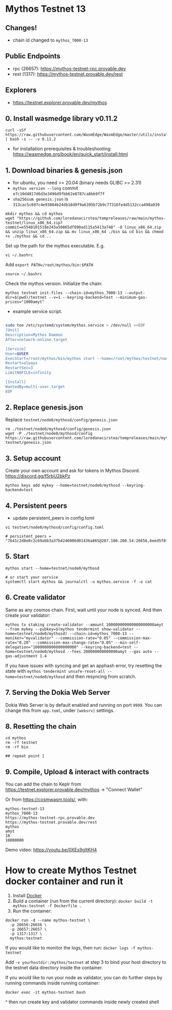 # Mythos Testnet 13

## Changes!

- chain id changed to `mythos_7000-13`

## Public Endpoints

  * rpc (26657): https://mythos-testnet-rpc.provable.dev
  * rest (1317): https://mythos-testnet.provable.dev/rest

## Explorers

  * https://testnet.explorer.provable.dev/mythos

## 0. Install wasmedge library v0.11.2

```
curl -sSf https://raw.githubusercontent.com/WasmEdge/WasmEdge/master/utils/install.sh | bash -s -- -v 0.11.2

```

- for installation prerequisites & troubleshooting: https://wasmedge.org/book/en/quick_start/install.html


## 1. Download binaries & genesis.json

* for ubuntu, you need >= 20.04 (binary needs GLIBC >= 2.31)
* `mythos version --long` commit `e7c10d4817d6d3e3496d9fbb62e8787ca8bb9f7f`
* `sha256sum genesis.json` is `313cac5c697c4e93084b24db18d9f9a6395b72b9c77316fe4d5132cca498a039`

```shell=
mkdir mythos && cd mythos
wget "https://github.com/loredanacirstea/tempreleases/raw/main/mythos-testnet/linux_x86_64.zip?commit=e5540101518e243a50865df890ad115a5413a748" -O linux_x86_64.zip && unzip linux_x86_64.zip && mv linux_x86_64 ./bin && cd bin && chmod +x ./mythos && cd ..
```

Set up the path for the mythos executable. E.g.
```
vi ~/.bashrc
```
Add `export PATH=/root/mythos/bin:$PATH`
```
source ~/.bashrc
```

Check the mythos version. Initialize the chain:

```shell=
mythos testnet init-files --chain-id=mythos_7000-13 --output-dir=$(pwd)/testnet --v=1 --keyring-backend=test --minimum-gas-prices="1000amyt"

```
* example service script.

```bash

sudo tee /etc/systemd/system/mythos.service > /dev/null <<EOF
[Unit]
Description=Mythos Daemon
After=network-online.target

[Service]
User=$USER
ExecStart=/root/mythos/bin/mythos start --home=/root/mythos/testnet/node0/mythosd
Restart=always
RestartSec=3
LimitNOFILE=infinity

[Install]
WantedBy=multi-user.target
EOF

```

## 2. Replace genesis.json

Replace `testnet/node0/mythosd/config/genesis.json`

```shell=
rm ./testnet/node0/mythosd/config/genesis.json
wget -P ./testnet/node0/mythosd/config https://raw.githubusercontent.com/loredanacirstea/tempreleases/main/mythos-testnet/genesis.json
```

## 3. Setup account

Create your own account and ask for tokens in Mythos Discord. https://discord.gg/f5rbU2bkPz

```shell=
mythos keys add mykey --home=testnet/node0/mythosd --keyring-backend=test
```

## 4. Persistent peers

* update persistent_peers in config.toml

```shell=
vi testnet/node0/mythosd/config/config.toml

# persistent_peers = "7641c2d8e0c2c69abb3a37b4246006d01436a865@207.180.200.54:26656,6eed5f8f41200bb3fa815dd89efc232eb73fc703@62.171.161.250:26656"
```

## 5. Start

```shell=
mythos start --home=testnet/node0/mythosd

# or start your service
systemctl start mythos && journalctl -u mythos.service -f -o cat
```

## 6. Create validator

Same as any cosmos chain. First, wait until your node is synced. And then create your validator:

```shell=
mythos tx staking create-validator --amount 100000000000000000000amyt --from mykey --pubkey=$(mythos tendermint show-validator --home=testnet/node0/mythosd) --chain-id=mythos_7000-13 --moniker="myvalidator" --commission-rate="0.05" --commission-max-rate="0.20" --commission-max-change-rate="0.05" --min-self-delegation="1000000000000000000" --keyring-backend=test --home=testnet/node0/mythosd --fees 200000000000000amyt --gas auto --gas-adjustment 1.4
```

If you have issues with syncing and get an apphash error, try resetting the state with `mythos tendermint unsafe-reset-all --home=testnet/node0/mythosd` and then resyncing from scratch.

## 7. Serving the Dokia Web Server

Dokia Web Server is by default enabled and running on port `9999`. You can change this from `app.toml`, under `[websrv]` settings.

## 8. Resetting the chain

```shell=
cd mythos
rm -rf testnet
rm -rf bin

## repeat point 1
```

## 9. Compile, Upload & interact with contracts

You can add the chain to Keplr from https://testnet.explorer.provable.dev/mythos -> "Connect Wallet"

Or from https://cosmwasm.tools/, with:

```
mythos-testnet-13
mythos_7000-13
https://mythos-testnet-rpc.provable.dev
https://mythos-testnet.provable.dev/rest
mythos
amyt
18
10000000
```

Demo video: https://youtu.be/0XEs9gltKH4


# How to create Mythos Testnet docker container and run it

1. Install [Docker](https://docs.docker.com/get-docker/)
2. Build a container (run from the current directory): `docker build -t mythos:testnet -f Dockerfile .`
3. Run the container:

```
docker run -d --name mythos-testnet \
  -p 26656:26656 \
  -p 26657:26657 \
  -p 1317:1317 \
  mythos:testnet
```

If you would like to monitor the logs, then run: `docker logs -f mythos-testnet`

Add `-v yourhostdir:/mythos/testnet` at step 3 to bind your host directory to the testnet data directory inside the container.

If you would like to run your node as validator, you can do further steps by running commands inside running container:

`docker exec -it mythos-testnet bash`

^ then run create key and validator commands inside newly created shell

